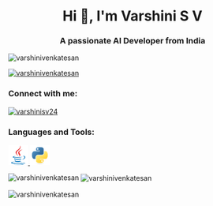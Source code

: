 <h1 align="center">Hi 👋, I'm Varshini S V</h1>
<h3 align="center">A passionate AI Developer from India</h3>

<p align="left"> <img src="https://komarev.com/ghpvc/?username=varshinivenkatesan&label=Profile%20views&color=0e75b6&style=flat" alt="varshinivenkatesan" /> </p>

<p align="left"> <a href="https://github.com/ryo-ma/github-profile-trophy"><img src="https://github-profile-trophy.vercel.app/?username=varshinivenkatesan" alt="varshinivenkatesan" /></a> </p>

<h3 align="left">Connect with me:</h3>
<p align="left">
<a href="https://linkedin.com/in/varshinisv24" target="blank"><img align="center" src="https://raw.githubusercontent.com/rahuldkjain/github-profile-readme-generator/master/src/images/icons/Social/linked-in-alt.svg" alt="varshinisv24" height="30" width="40" /></a>
</p>

<h3 align="left">Languages and Tools:</h3>
<p align="left"> <a href="https://www.java.com" target="_blank" rel="noreferrer"> <img src="https://raw.githubusercontent.com/devicons/devicon/master/icons/java/java-original.svg" alt="java" width="40" height="40"/> </a> <a href="https://www.python.org" target="_blank" rel="noreferrer"> <img src="https://raw.githubusercontent.com/devicons/devicon/master/icons/python/python-original.svg" alt="python" width="40" height="40"/> </a> </p>

<p><img align="left" src="https://github-readme-stats.vercel.app/api/top-langs?username=varshinivenkatesan&show_icons=true&locale=en&layout=compact" alt="varshinivenkatesan" /></p>

<p>&nbsp;<img align="center" src="https://github-readme-stats.vercel.app/api?username=varshinivenkatesan&show_icons=true&locale=en" alt="varshinivenkatesan" /></p>

<p><img align="center" src="https://github-readme-streak-stats.herokuapp.com/?user=varshinivenkatesan&" alt="varshinivenkatesan" /></p>
